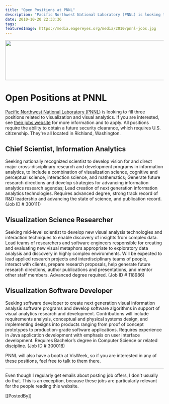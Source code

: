 ```yaml
---
title: "Open Positions at PNNL"
description: "Pacific Northwest National Laboratory (PNNL) is looking to fill three positions related to visualization and visual analytics. If you are interested, see their jobs website for more information and to apply. All positions require the ability to obtain a future security clearance, which requires U.S. citizenship. They're all located in Richland, Washington."
date: 2010-10-20 22:33:36
tags: 
featuredImage: https://media.eagereyes.org/media/2010/pnnl-jobs.jpg
---
```


<p align="center"><img src="https://media.eagereyes.org/media/2010/pnnl-jobs.jpg" alt="" width="560" height="127" /></p>

# Open Positions at PNNL

<a href="http://www.pnl.gov/">Pacific Northwest National Laboratory (PNNL)</a> is looking to fill three positions related to visualization and visual analytics. If you are interested, see <a href="http://jobs.pnl.gov/">their jobs website</a> for more information and to apply. All positions require the ability to obtain a future security clearance, which requires U.S. citizenship. They're all located in Richland, Washington.

## Chief Scientist, Information Analytics

Seeking nationally recognized scientist to develop vision for and direct major cross-disciplinary research and development programs in information analytics, to include a combination of visualization science, cognitive and perceptual science, interaction science, and mathematics; Generate future research directions and develop strategies for advancing information analytics research agendas; Lead creation of next generation information analytics technologies. Requires advanced degree, strong track record of R&amp;D leadership and advancing the state of science, and publication record. (Job ID # 300111)

## Visualization Science Researcher

Seeking mid-level scientist to develop new visual analysis technologies and interaction techniques to enable discovery of insights from complex data. Lead teams of researchers and software engineers responsible for creating and evaluating new visual metaphors appropriate to exploratory data analysis and discovery in highly complex environments. Will be expected to lead applied research projects and interdisciplinary teams of people, interact with clients, prepare research proposals, help generate future research directions, author publications and presentations, and mentor other staff members. Advanced degree required. (Job ID # 118986)

## Visualization Software Developer

Seeking software developer to create next generation visual information analysis software programs and develop software algorithms in support of visual analytics research and development. Contributions will include requirements analysis, conceptual and physical systems design, and implementing designs into products ranging from proof of concept prototypes to production-grade software applications. Requires experience in Java application development with emphasis on user interface development. Requires Bachelor’s degree in Computer Science or related discipline. (Job ID # 300018)

PNNL will also have a booth at VisWeek, so if you are interested in any of these positions, feel free to talk to them there.

<hr />

Even though I regularly get emails about posting job offers, I don't usually do that. This is an exception, because these jobs are particularly relevant for the people reading this website.

[[PostedBy]]

